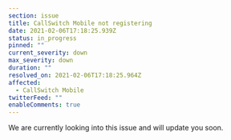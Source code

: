 ```yaml
---
section: issue
title: CallSwitch Mobile not registering
date: 2021-02-06T17:18:25.939Z
status: in_progress
pinned: ""
current_severity: down
max_severity: down
duration: ""
resolved_on: 2021-02-06T17:18:25.964Z
affected:
  - CallSwitch Mobile
twitterFeed: ""
enableComments: true
---
```

We are currently looking into this issue and will update you soon.